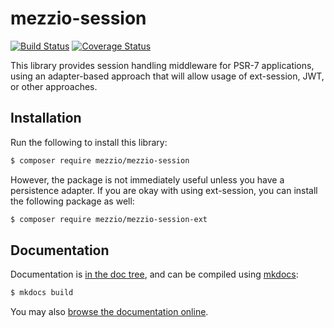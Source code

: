 # mezzio-session

[![Build Status](https://travis-ci.org/mezzio/mezzio-session.svg?branch=master)](https://travis-ci.org/mezzio/mezzio-session)
[![Coverage Status](https://coveralls.io/repos/github/mezzio/mezzio-session/badge.svg?branch=master)](https://coveralls.io/github/mezzio/mezzio-session?branch=master)

This library provides session handling middleware for PSR-7 applications, using
an adapter-based approach that will allow usage of ext-session, JWT, or other
approaches.

## Installation

Run the following to install this library:

```bash
$ composer require mezzio/mezzio-session
```

However, the package is not immediately useful unless you have a persistence
adapter. If you are okay with using ext-session, you can install the following
package as well:

```bash
$ composer require mezzio/mezzio-session-ext
```

## Documentation

Documentation is [in the doc tree](docs/book/), and can be compiled using [mkdocs](https://www.mkdocs.org):

```bash
$ mkdocs build
```

You may also [browse the documentation online](https://docs.mezzio.dev/mezzio-session/).
